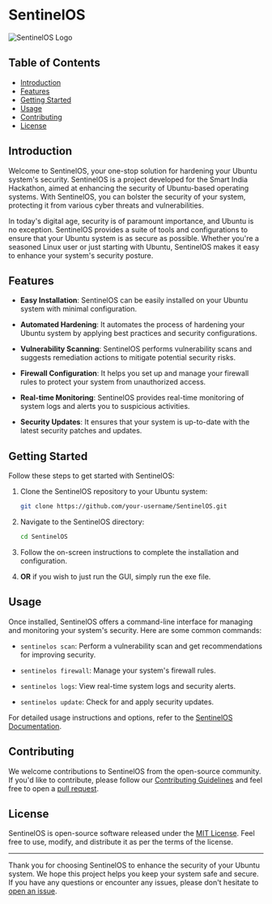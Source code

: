 # SentinelOS

![SentinelOS Logo](https://github.com/Pranav-JJ/SentinelOS/assets/109146414/732efa07-bd12-4fd4-a209-5bf8ab7c498f)


## Table of Contents

- [Introduction](#introduction)
- [Features](#features)
- [Getting Started](#getting-started)
- [Usage](#usage)
- [Contributing](#contributing)
- [License](#license)

## Introduction

Welcome to SentinelOS, your one-stop solution for hardening your Ubuntu system's security. SentinelOS is a project developed for the Smart India Hackathon, aimed at enhancing the security of Ubuntu-based operating systems. With SentinelOS, you can bolster the security of your system, protecting it from various cyber threats and vulnerabilities.

In today's digital age, security is of paramount importance, and Ubuntu is no exception. SentinelOS provides a suite of tools and configurations to ensure that your Ubuntu system is as secure as possible. Whether you're a seasoned Linux user or just starting with Ubuntu, SentinelOS makes it easy to enhance your system's security posture.

## Features

- **Easy Installation**: SentinelOS can be easily installed on your Ubuntu system with minimal configuration.

- **Automated Hardening**: It automates the process of hardening your Ubuntu system by applying best practices and security configurations.

- **Vulnerability Scanning**: SentinelOS performs vulnerability scans and suggests remediation actions to mitigate potential security risks.

- **Firewall Configuration**: It helps you set up and manage your firewall rules to protect your system from unauthorized access.

- **Real-time Monitoring**: SentinelOS provides real-time monitoring of system logs and alerts you to suspicious activities.

- **Security Updates**: It ensures that your system is up-to-date with the latest security patches and updates.

## Getting Started

Follow these steps to get started with SentinelOS:

1. Clone the SentinelOS repository to your Ubuntu system:

   ```bash
   git clone https://github.com/your-username/SentinelOS.git
   ```

2. Navigate to the SentinelOS directory:

   ```bash
   cd SentinelOS
   ```

3. Follow the on-screen instructions to complete the installation and configuration.

4. **OR** if you wish to just run the GUI, simply run the exe file.

## Usage

Once installed, SentinelOS offers a command-line interface for managing and monitoring your system's security. Here are some common commands:

- `sentinelos scan`: Perform a vulnerability scan and get recommendations for improving security.

- `sentinelos firewall`: Manage your system's firewall rules.

- `sentinelos logs`: View real-time system logs and security alerts.

- `sentinelos update`: Check for and apply security updates.

For detailed usage instructions and options, refer to the [SentinelOS Documentation](docs/README.md).

## Contributing

We welcome contributions to SentinelOS from the open-source community. If you'd like to contribute, please follow our [Contributing Guidelines](CONTRIBUTING.md) and feel free to open a [pull request](https://github.com/your-username/SentinelOS/pulls).

## License

SentinelOS is open-source software released under the [MIT License](LICENSE). Feel free to use, modify, and distribute it as per the terms of the license.

---

Thank you for choosing SentinelOS to enhance the security of your Ubuntu system. We hope this project helps you keep your system safe and secure. If you have any questions or encounter any issues, please don't hesitate to [open an issue](https://github.com/Pranav-JJ/SentinelOS/issues).
